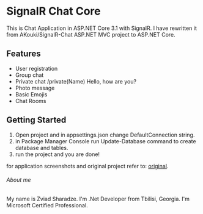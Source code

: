 # SignalR Chat Core

This is Chat Application in ASP.NET Core 3.1 with SignalR. I have rewritten it from AKouki/SignalR-Chat ASP.NET MVC project to ASP.NET Core.

## Features
* User registration
* Group chat
* Private chat /private(Name) Hello, how are you?
* Photo message
* Basic Emojis
* Chat Rooms

## Getting Started

1. Open project and in appsettings.json change DefaultConnection string.
2. in Package Manager Console run Update-Database command to create database and tables.
3. run the project and you are done!

for application screenshots and original project refer to: [original](https://github.com/AKouki/SignalR-Chat).

###### About me
My name is Zviad Sharadze. I'm .Net Developer from Tbilisi, Georgia. I'm Microsoft Certified Professional.
